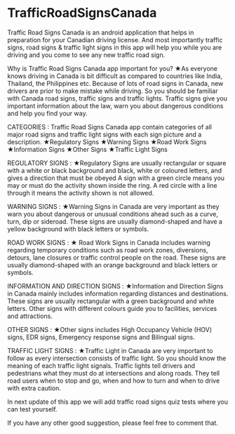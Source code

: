 # TrafficRoadSignsCanada

Traffic Road Signs Canada is an android application that helps in preparation for your Canadian driving license. And most importantly traffic signs, road signs & traffic light signs in this app will help you while you are driving and you come to see any new traffic road sign.

Why is Traffic Road Signs Canada app important for you?
★As everyone knows driving in Canada is bit difficult as compared to countries like India, Thailand, the Philippines etc. Because of lots of road signs in Canada, new drivers are prior to make mistake while driving. So you should be familiar with Canada road signs, traffic signs and traffic lights. Traffic signs give you important information about the law, warn you about dangerous conditions and help you find your way. 


CATEGORIES :
Traffic Road Signs Canada app contain categories of all major road signs and traffic light signs with each sign picture and a description. 
★Regulatory Signs
★Warning Signs
★Road Work Signs
★Information Signs
★Other Signs
★Traffic Light Signs


REGULATORY SIGNS :
★Regulatory Signs are usually rectangular or square with a white or black background and black, white or coloured letters, and gives a direction that must be obeyed A sign with a green circle means you may or must do the activity shown inside the ring. A red circle with a line through it means the activity shown is not allowed.

WARNING SIGNS : 
★Warning Signs in Canada are very important as they warn you about dangerous or unusual conditions ahead such as a curve, turn, dip or sideroad. These signs are usually diamond-shaped and have a yellow background with black letters or symbols.

ROAD WORK SIGNS :
★ Road Work Signs in Canada includes warning regarding temporary conditions such as road work zones, diversions, detours, lane closures or traffic control people on the road. These signs are usually diamond-shaped with an orange background and black letters or symbols.

INFORMATION AND DIRECTION SIGNS :
★Information and Direction Signs in Canada mainly includes information regarding distances and destinations. These signs are usually rectangular with a green background and white letters. Other signs with different colours guide you to facilities, services and attractions.

OTHER SIGNS : 
★Other signs includes High Occupancy Vehicle (HOV) signs, EDR signs, Emergency response signs and Bilingual signs.

TRAFFIC LIGHT SIGNS :
★Traffic Light in Canada are very important to follow as every intersection consists of traffic light. So you should know the meaning of each traffic light signals.
Traffic lights tell drivers and pedestrians what they must do at intersections and along roads. They tell road users when to stop and go, when and how to turn and when to drive with extra caution.

In next update of this app we will add traffic road signs quiz tests where you can test yourself.

If you have any other good suggestion, please feel free to comment that.
